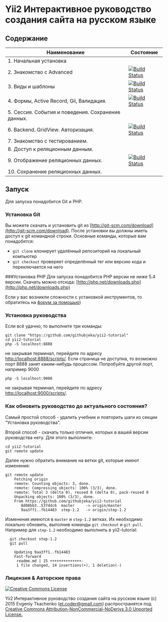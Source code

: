 # Yii2 Интерактивное руководство создания сайта на русском языке

## Содержание

| Наименование | Состояние  |
|---|---|
| 1. Начальная установка  |   |
| 2. Знакомство с Advanced   |  [![Build Status](https://travis-ci.org/githubjeka/yii2-tutorial.svg?branch=step-0)](https://travis-ci.org/githubjeka/yii2-tutorial)  |
| 3. Виды и шаблоны | [![Build Status](https://travis-ci.org/githubjeka/yii2-tutorial.svg?branch=step-0.1)](https://travis-ci.org/githubjeka/yii2-tutorial)
| 4. Формы, Active Record, Gii, Валидация. | [![Build Status](https://travis-ci.org/githubjeka/yii2-tutorial.svg?branch=step-0.2)](https://travis-ci.org/githubjeka/yii2-tutorial)
| 5. Сессия. События и поведения. Сохранение данных.| 
| 6. Backend. GridView. Авторизация.| [![Build Status](https://travis-ci.org/githubjeka/yii2-tutorial.svg?branch=step-0.4)](https://travis-ci.org/githubjeka/yii2-tutorial)
| 7. Знакомство с тестированием.| 
| 8. Доступ к реляционным данным.| 
| 9. Отображение реляционных данных.| [![Build Status](https://travis-ci.org/githubjeka/yii2-tutorial.svg?branch=step-1.2)](https://travis-ci.org/githubjeka/yii2-tutorial)
| 10. Сохранение реляционных данных.| 

## Запуск
Для запуска понадобится Git и PHP.

### Установка Git
Вы можете скачать и установить git из [http://git-scm.com/download](http://git-scm.com/download). 
После установки вы должны иметь доступ к git командной строки. Основные команды, которые вам понадобятся:

- `git clone` клонирует удалённый репозиторий на локальный компьютер
- `git checkout` проверяет определённый тег или версию кода и переключается на него
 
###Установка PHP
Для запуска понадобится PHP версии не ниже 5.4 версии.
Скачать можно отсюда: [http://php.net/downloads.php](http://php.net/downloads.php)

Если у вас возникли сложности с установкой инструментов, то обратитесь на 
[форум за помощью](http://yiiframework.ru/forum/viewforum.php?f=17&sid=7d16a10cc45601f77dfd89c094b0b4f9))

### Установка руководства

Если всё удачно, то выполните три команды:

```
git clone "https://github.com/githubjeka/yii2-tutorial"
cd yii2-tutorial
php -S localhost:8888
```

не закрывая терминал, перейдите по адресу [http://localhost:8888/scripts/](http://localhost:8888/scripts/).
Если страница не доступна, то возможно порт 8888 занят каким-нибудь процессом. Попробуйте другой порт, например 9000

```
php -S localhost:9000
```
не закрывая терминал, перейдите по адресу [http://localhost:9000/scripts/](http://localhost:8888/scripts/).

### Как обновить руководство до актуального состояния?

Самый простой способ - удалить учебник и повторить шаги из секции "Установка руководства".

Второй способ - скачать только отличия, которых в вашей версии руководства нету. Для этого выполните:

```
cd yii2-tutorial
git remote update
```

Далее нужно обратить внимание на ветки git, которые имеют изменения:

```
git remote update                                         
    Fetching origin                                             
    remote: Counting objects: 3, done.                          
    remote: Compressing objects: 100% (3/3), done.              
    remote: Total 3 (delta 0), reused 0 (delta 0), pack-reused 0
    Unpacking objects: 100% (3/3), done.                        
    From https://github.com/githubjeka/yii2-tutorial            
       8d08bb3..537ddc6  master     -> origin/master
       9aa3ff1..fb14483  step-1.2   -> origin/step-1.2                                    
```
  
Изменения имеются в `master` и `step-1.2` ветках. Их необходимо локально обновить, выполнив команды `git checkout` и
`git pull`. Например для `step-1.2` необходимо выполнить в yii2-tutorial:
  
```
  git checkout step-1.2
  git pull  
                                               
    Updating 9aa3ff1..fb14483                                   
    Fast-forward                     
     readme.md | 15 ++++++++++++++-                             
     1 file changed, 14 insertions(+), 1 deletion(-)            
```

### Лицензия & Авторские права

<a rel="license" href="http://creativecommons.org/licenses/by-nc-nd/3.0/deed.ru">
<img alt="Creative Commons License" style="border-width:0" src="https://i.creativecommons.org/l/by-nc-nd/3.0/88x31.png" />
</a>

Yii2 Интерактивное руководство создания сайта на русском языке (с) 2015 Evgeniy Tkachenko (<et.coder@gmail.com>)
распространятся под <a rel="license" href="http://creativecommons.org/licenses/by-nc-nd/3.0/deed.ru">Creative Commons Attribution-NonCommercial-NoDerivs 3.0 Unported License.</a>

